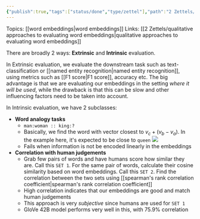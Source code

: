 ```yaml
---
{"publish":true,"tags":["status/done","type/zettel"],"path":"2 Zettels/quantitative approaches to evaluating word embeddings.md","permalink":"/2-zettels/quantitative-approaches-to-evaluating-word-embeddings/","PassFrontmatter":true}
---
```



Topics: [[word embeddings\|word embeddings]]
Links: [[2 Zettels/qualitative approaches to evaluating word embeddings\|qualitative approaches to evaluating word embeddings]]

There are broadly 2 ways: **Extrinsic** and **Intrinsic** evaluation.

In Extrinsic evaluation, we evaluate the downstream task such as text-classification or [[named entity recognition\|named entity recognition]], using metrics such as [[F1 score\|F1 score]], accuracy etc. The big advantage is that we are evaluating our embeddings in the setting *where it will be used*, while the drawback is that this can be slow and other influencing factors need to be taken into account.

In Intrinsic evaluation, we have 2 subclasses:
- **Word analogy tasks**
	- `man:woman :: king:?`
	- Basically, we find the word with vector closest to $v_c + (v_b -v_a)$. In the example here, it's expected to be close to `queen`  ![](https://res.cloudinary.com/dcameztw9/image/upload/v1727950913/cgyk9bgh6vcqwozwhtop.png)
	- Fails when information is not be encoded linearly in the embeddings
- **Correlation with human judgements**
	- Grab few pairs of words and have humans score how similar they are. Call this `SET 1`. For the same pair of words, calculate their cosine similarity based on word embeddings. Call this `SET 2`. Find the correlation between the two sets using [[spearman's rank correlation coefficient\|spearman's rank correlation coefficient]]
	- High correlation indicates that our embeddings are good and match human judgements
	- This approach is very *subjective* since humans are used for `SET 1`
	- GloVe 42B model performs very well in this, with 75.9% correlation
